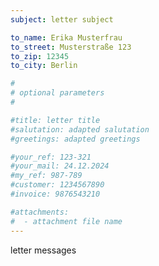 ```yaml
---
subject: letter subject

to_name: Erika Musterfrau
to_street: Musterstraße 123
to_zip: 12345
to_city: Berlin

#
# optional parameters
#

#title: letter title
#salutation: adapted salutation
#greetings: adapted greetings

#your_ref: 123-321
#your_mail: 24.12.2024
#my_ref: 987-789
#customer: 1234567890
#invoice: 9876543210

#attachments:
#  - attachment file name
---
```


letter messages
